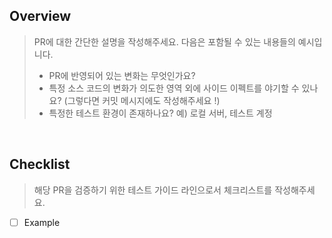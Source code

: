 ## Overview

> PR에 대한 간단한 설명을 작성해주세요. 다음은 포함될 수 있는 내용들의 예시입니다.
>
> - PR에 반영되어 있는 변화는 무엇인가요?
> - 특정 소스 코드의 변화가 의도한 영역 외에 사이드 이펙트를 야기할 수 있나요? (그렇다면 커밋 메시지에도 작성해주세요 !)
> - 특정한 테스트 환경이 존재하나요? 예) 로컬 서버, 테스트 계정

<br/>

## Checklist

> 해당 PR을 검증하기 위한 테스트 가이드 라인으로서 체크리스트를 작성해주세요.

- [ ] Example

<br/>
